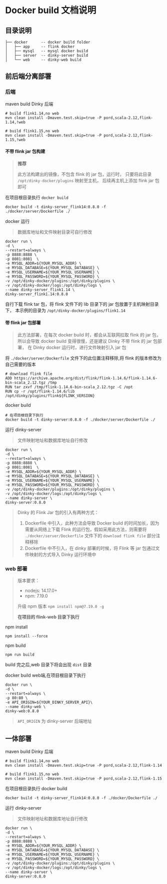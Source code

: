 # Docker build 文档说明

## 目录说明

```shell
├── docker      -- docker build folder
│   ├── app     -- flink docker
│   ├── mysql   -- mysql docker build
│   ├── server  -- dinky-server build
│   └── web     -- dinky-web build
```

## 前后端分离部署

### 后端

maven build Dinky 后端

```shell
# build flink1.14,no web
mvn clean install -Dmaven.test.skip=true -P pord,scala-2.12,flink-1.14,!web

# build flink1.15,no web
mvn clean install -Dmaven.test.skip=true -P pord,scala-2.12,flink-1.15,!web
```

#### 不带 flink jar 包构建

> **推荐**
>
> 此方法构建出的镜像，不包含 flink 的 jar 包，运行时，
> 只要将此目录 `/opt/dinky-docker/plugins` 映射至主机，
> 后续再主机上添加 flink jar 包即可

在项目根目录执行 `docker build`

```shell
docker build -t dinky-server_flink14:0.8.0 -f ./docker/server/Dockerfile ./
```

docker 运行

> 数据库地址和文件映射目录可自行修改

```shell
docker run \
-d \
--restart=always \
-p 8888:8888 \
-p 8081:8081  \
-e MYSQL_ADDR=${YOUR_MYSQL_ADDR} \
-e MYSQL_DATABASE=${YOUR_MYSQL_DATABASE} \
-e MYSQL_USERNAME=${YOUR_MYSQL_USERNAME} \
-e MYSQL_PASSWORD=${YOUR_MYSQL_PASSWORD} \
-v /opt/dinky-docker/plugins:/opt/dinky/plugins \
-v /opt/dinky-docker/logs:/opt/dinky/logs \
--name dinky-server_flink1.14 \
dinky-server_flink1.14:0.8.0
```

自行下载 flink tar 包，将 flink 文件下的 lib 目录下的 jar 包放置于主机映射目录下，
本示例的目录为 `/opt/dinky-docker/plugins/flink1.14`


#### 带 flink jar 包部署

> 此方法部署，在每次 docker build 时，都会从互联网拉取 flink 的 jar 包，
> 所以会导致 docker build 变得很慢，还是建议 Dinky 不带 flink 的 jar 包部署，
> 在 Dinky docker 运行时，进行文件映射引入 jar 包

将 `./docker/server/Dockerfile` 文件下的此位置注释移除,将 flink 的版本修改为自己需要的版本

```shell
# download flink file
ADD https://archive.apache.org/dist/flink/flink-1.14.6/flink-1.14.6-bin-scala_2.12.tgz /tmp
RUN tar zxvf /tmp/flink-1.14.6-bin-scala_2.12.tgz -C /opt
RUN cp -r /opt/flink-1.14.6/lib /opt/dinky/plugins/flink${FLINK_VERSION}
```
docker build
```shell
# 在项目根目录下执行
docker build -t dinky-server:0.8.0 -f ./docker/server/Dockerfile ./
```

运行 dinky-server

> 文件映射地址和数据库地址自行修改

```shell
docker run \
-d \
--restart=always \
-p 8888:8888 \
-p 8081:8081  \
-e MYSQL_ADDR=${YOUR_MYSQL_ADDR} \
-e MYSQL_DATABASE=${YOUR_MYSQL_DATABASE} \
-e MYSQL_USERNAME=${YOUR_MYSQL_USERNAME} \
-e MYSQL_PASSWORD=${YOUR_MYSQL_PASSWORD} \
-v /opt/dinky-docker/plugins:/opt/dinky/plugins \
-v /opt/dinky-docker/logs:/opt/dinky/logs \
--name dinky-server \
dinky-server:0.8.0
```


> Dinky 的 Flink Jar 包的引入有两种方式：
> 1. Dockerfile 中引入，此种方法会导致 Docker build 的时间加长，因为需要从网络上下载 Flink 的运行包，假如采用此方法，则需要将 `./docker/server/Dockerfile` 文件下的 `download flink file` 部分注释移除
> 2. Dockerfile 中不引入，在 dinky 部署的时候，将 Flink 等 jar 包通过文件映射的方式导入 Dinky 运行环境中

### web 部署

> 版本要求：
> * nodejs: 14.17.0+
> * npm: 7.19.0
>
> 升级 npm 版本 `npm install npm@7.19.0 -g`
>
> **在项目的 flink-web 目录下执行**

npm install

```shell
npm install --force
```

npm build

```shell
npm run build
```
build 完之后,web 目录下将会出现 `dist` 目录

docker build web端,在项目根目录下执行

```shell
docker run \
-d \
--restart=always \
-p 80:80 \
-e API_ORIGIN=${YOUR_DINKY_SERVER_API}\
--name dinky-web \
dinky-web:0.8.0
```
> `API_ORIGIN` 为 dinky-server 后端地址

## 一体部署

maven build Dinky 后端

```shell
# build flink1.14,no web
mvn clean install -Dmaven.test.skip=true -P pord,scala-2.12,flink-1.14

# build flink1.15,no web
mvn clean install -Dmaven.test.skip=true -P pord,scala-2.12,flink-1.15
```

在项目根目录执行 docker build

```shell
docker build -t dinky-server_flink14:0.8.0 -f ./docker/Dockerfile ./
```

运行 dinky-server

> 文件映射地址和数据库地址自行修改

```shell
docker run \
-d \
--restart=always \
-p 8888:8888 \
-e MYSQL_ADDR=${YOUR_MYSQL_ADDR} \
-e MYSQL_DATABASE=${YOUR_MYSQL_DATABASE} \
-e MYSQL_USERNAME=${YOUR_MYSQL_USERNAME} \
-e MYSQL_PASSWORD=${YOUR_MYSQL_PASSWORD} \
-v /opt/dinky-docker/plugins:/opt/dinky/plugins \
-v /opt/dinky-docker/logs:/opt/dinky/logs \
--name dinky-server \
dinky-server:0.8.0
```